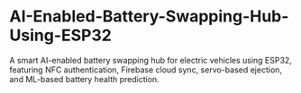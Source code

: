 # AI-Enabled-Battery-Swapping-Hub-Using-ESP32
A smart AI-enabled battery swapping hub for electric vehicles using  ESP32, featuring NFC authentication, Firebase cloud sync, servo-based ejection, and ML-based battery health prediction.

